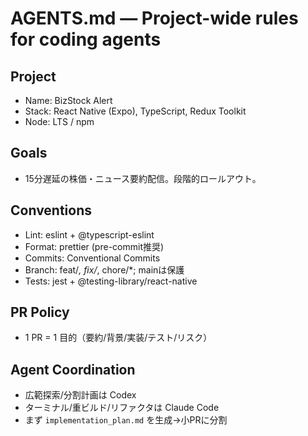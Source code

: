 # AGENTS.md — Project-wide rules for coding agents
## Project
- Name: BizStock Alert
- Stack: React Native (Expo), TypeScript, Redux Toolkit
- Node: LTS / npm
## Goals
- 15分遅延の株価・ニュース要約配信。段階的ロールアウト。
## Conventions
- Lint: eslint + @typescript-eslint
- Format: prettier (pre-commit推奨)
- Commits: Conventional Commits
- Branch: feat/*, fix/*, chore/*; mainは保護
- Tests: jest + @testing-library/react-native
## PR Policy
- 1 PR = 1 目的（要約/背景/実装/テスト/リスク）
## Agent Coordination
- 広範探索/分割計画は Codex
- ターミナル/重ビルド/リファクタは Claude Code
- まず `implementation_plan.md` を生成→小PRに分割
